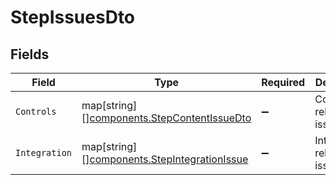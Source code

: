 # StepIssuesDto


## Fields

| Field                                                                                           | Type                                                                                            | Required                                                                                        | Description                                                                                     |
| ----------------------------------------------------------------------------------------------- | ----------------------------------------------------------------------------------------------- | ----------------------------------------------------------------------------------------------- | ----------------------------------------------------------------------------------------------- |
| `Controls`                                                                                      | map[string][][components.StepContentIssueDto](../../models/components/stepcontentissuedto.md)   | :heavy_minus_sign:                                                                              | Controls-related issues                                                                         |
| `Integration`                                                                                   | map[string][][components.StepIntegrationIssue](../../models/components/stepintegrationissue.md) | :heavy_minus_sign:                                                                              | Integration-related issues                                                                      |